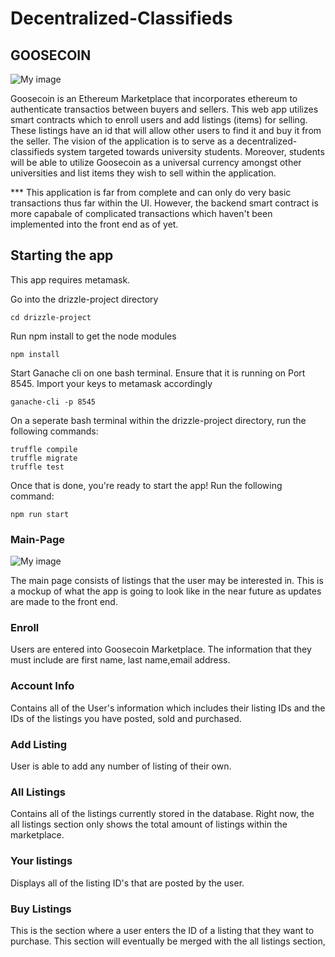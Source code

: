# Decentralized-Classifieds

## GOOSECOIN 
![My image](https://github.com/a5chanda/Decentralized-Classifieds/blob/master/Routes/Goosecoin.png)



Goosecoin is an Ethereum Marketplace that incorporates ethereum to authenticate transactios between buyers and sellers. This web app utilizes smart contracts which to enroll users and add listings (items) for selling. These listings have an id that will allow other users to find it and buy it from the seller. The vision of the application is to serve as a decentralized-classifieds system targeted towards university students. Moreover, students will be able to utilize Goosecoin as a universal currency amongst other universities and list items they wish to sell within the application.


*** This application is far from complete and can only do very basic transactions thus far within the UI. However, the backend smart contract is more capabale of complicated transactions which haven't been implemented into the front end as of yet.

## Starting the app

This app requires metamask.

Go into the drizzle-project directory
```
cd drizzle-project
```

Run npm install to get the node modules
```
npm install
```

Start Ganache cli on one bash terminal. Ensure that it is running on Port 8545.
Import your keys to metamask accordingly
```
ganache-cli -p 8545
```

On a seperate bash terminal within the drizzle-project directory, run the following commands:
```
truffle compile
truffle migrate
truffle test
```

Once that is done, you're ready to start the app! Run the following command:
```
npm run start
```




### Main-Page

![My image](https://github.com/a5chanda/Decentralized-Classifieds/blob/master/Routes/Main.png)

The main page consists of listings that the user may be interested in. This is a mockup of what the app is going to look like in the near future as updates are made to the front end.


### Enroll

Users are entered into  Goosecoin Marketplace. The information that they must include are first name, last name,email address.


### Account Info

Contains all of the User's information which includes their listing IDs and the IDs of the listings you have posted, sold and purchased.


### Add Listing

User is able to add any number of listing of their own. 


### All Listings

Contains all of the listings currently stored in the database. Right now, the all listings section only shows the total amount of listings within the marketplace.


### Your listings

Displays all of the listing ID's that are posted by the user.


### Buy Listings

This is the section where a user enters the ID of a listing that they want to purchase. This section will eventually be merged with the all listings section,
